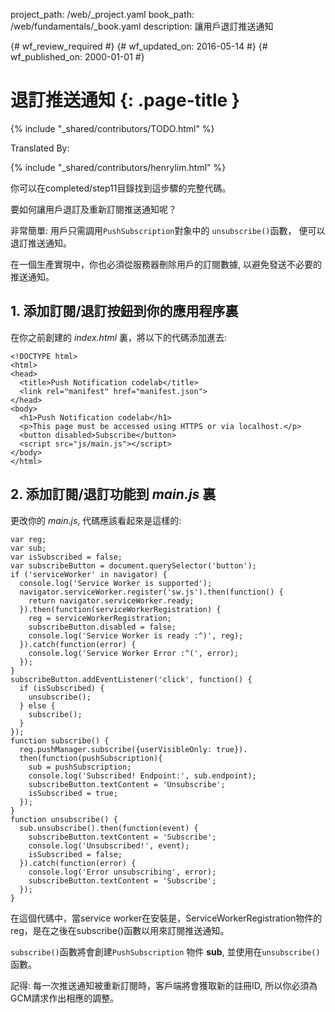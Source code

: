 project_path: /web/_project.yaml
book_path: /web/fundamentals/_book.yaml
description: 讓用戶退訂推送通知

{# wf_review_required #}
{# wf_updated_on: 2016-05-14 #}
{# wf_published_on: 2000-01-01 #}

# 退訂推送通知 {: .page-title }

{% include "_shared/contributors/TODO.html" %}


Translated By: 

{% include "_shared/contributors/henrylim.html" %}




你可以在completed/step11目錄找到這步驟的完整代碼。

要如何讓用戶退訂及重新訂閱推送通知呢？

非常簡單: 用戶只需調用`PushSubscription`對象中的 `unsubscribe()`函數， 便可以退訂推送通知。

在一個生產實現中，你也必須從服務器刪除用戶的訂閱數據, 以避免發送不必要的推送通知。

## 1. 添加訂閱/退訂按鈕到你的應用程序裏

在你之前創建的 _index.html_ 裏，將以下的代碼添加進去:


    <!DOCTYPE html>
    <html>
    <head>
      <title>Push Notification codelab</title>
      <link rel="manifest" href="manifest.json">
    </head>
    <body>
      <h1>Push Notification codelab</h1>
      <p>This page must be accessed using HTTPS or via localhost.</p>
      <button disabled>Subscribe</button>
      <script src="js/main.js"></script>
    </body>
    </html>
    

## 2. 添加訂閱/退訂功能到 _main.js_ 裏

更改你的 _main.js_, 代碼應該看起來是這樣的:


    var reg;
    var sub;
    var isSubscribed = false;
    var subscribeButton = document.querySelector('button');
    if ('serviceWorker' in navigator) {
      console.log('Service Worker is supported');
      navigator.serviceWorker.register('sw.js').then(function() {
        return navigator.serviceWorker.ready;
      }).then(function(serviceWorkerRegistration) {
        reg = serviceWorkerRegistration;
        subscribeButton.disabled = false;
        console.log('Service Worker is ready :^)', reg);
      }).catch(function(error) {
        console.log('Service Worker Error :^(', error);
      });
    }
    subscribeButton.addEventListener('click', function() {
      if (isSubscribed) {
        unsubscribe();
      } else {
        subscribe();
      }
    });
    function subscribe() {
      reg.pushManager.subscribe({userVisibleOnly: true}).
      then(function(pushSubscription){
        sub = pushSubscription;
        console.log('Subscribed! Endpoint:', sub.endpoint);
        subscribeButton.textContent = 'Unsubscribe';
        isSubscribed = true;
      });
    }
    function unsubscribe() {
      sub.unsubscribe().then(function(event) {
        subscribeButton.textContent = 'Subscribe';
        console.log('Unsubscribed!', event);
        isSubscribed = false;
      }).catch(function(error) {
        console.log('Error unsubscribing', error);
        subscribeButton.textContent = 'Subscribe';
      });
    }
    

在這個代碼中，當service worker在安裝是，ServiceWorkerRegistration物件的reg，是在之後在subscribe()函數以用來訂閱推送通知。

`subscribe()`函數將會創建`PushSubscription` 物件 **sub**, 並使用在`unsubscribe()`函數。

記得: 每一次推送通知被重新訂閱時，客戶端將會獲取新的註冊ID, 所以你必須為GCM請求作出相應的調整。
